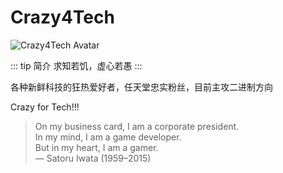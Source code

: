 # Crazy4Tech

<img :src="$withBase('/member_avatar/Crazy4Tech.png')" alt="Crazy4Tech Avatar">

::: tip 简介
求知若饥，虚心若愚
:::

各种新鲜科技的狂热爱好者，任天堂忠实粉丝，目前主攻二进制方向

Crazy for Tech!!!

>On my business card, I am a corporate president. \
>In my mind, I am a game developer. \
>But in my heart, I am a gamer. \
>— Satoru Iwata (1959–2015)